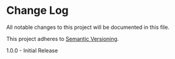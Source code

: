 # Change Log

All notable changes to this project will be documented in this file.

This project adheres to [Semantic Versioning](http://semver.org/).

1.0.0 - Initial Release

